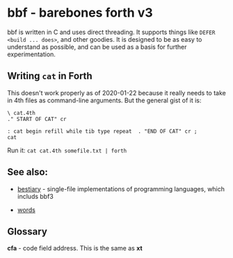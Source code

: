# bbf - barebones forth v3

bbf is written in C and uses direct threading. It supports things like 
<code>DEFER</code>  <code>&lt;build ... does&gt;</code>, and other goodies.
It is designed to be as easy to understand as possible, and can be used as
a basis for further experimentation.

## Writing `cat` in Forth

This doesn't work properly as of 2020-01-22 because it really needs to take
in 4th files as command-line arguments. But the general gist of it is:

```
\ cat.4th
." START OF CAT" cr

: cat begin refill while tib type repeat  . "END OF CAT" cr ;
cat
```

Run it: `cat cat.4th somefile.txt | forth`


## See also:


* [bestiary](https://github.com/marcpaq/b1fipl) - single-file implementations of programming languages, which includs bbf3

* [words](words.txt)

## Glossary

**cfa** - code field address. This is the same as **xt**
